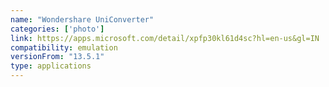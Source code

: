 ```yaml
---
name: "Wondershare UniConverter"
categories: ['photo']
link: https://apps.microsoft.com/detail/xpfp30kl61d4sc?hl=en-us&gl=IN
compatibility: emulation
versionFrom: "13.5.1"
type: applications
---
```


